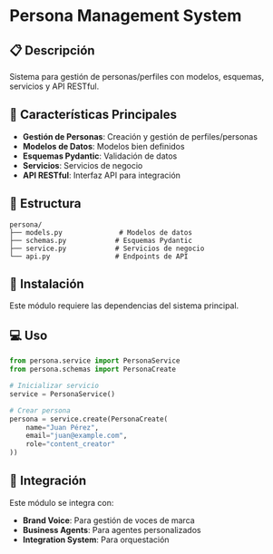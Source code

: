 # Persona Management System

## 📋 Descripción

Sistema para gestión de personas/perfiles con modelos, esquemas, servicios y API RESTful.

## 🚀 Características Principales

- **Gestión de Personas**: Creación y gestión de perfiles/personas
- **Modelos de Datos**: Modelos bien definidos
- **Esquemas Pydantic**: Validación de datos
- **Servicios**: Servicios de negocio
- **API RESTful**: Interfaz API para integración

## 📁 Estructura

```
persona/
├── models.py              # Modelos de datos
├── schemas.py            # Esquemas Pydantic
├── service.py            # Servicios de negocio
└── api.py                # Endpoints de API
```

## 🔧 Instalación

Este módulo requiere las dependencias del sistema principal.

## 💻 Uso

```python
from persona.service import PersonaService
from persona.schemas import PersonaCreate

# Inicializar servicio
service = PersonaService()

# Crear persona
persona = service.create(PersonaCreate(
    name="Juan Pérez",
    email="juan@example.com",
    role="content_creator"
))
```

## 🔗 Integración

Este módulo se integra con:
- **Brand Voice**: Para gestión de voces de marca
- **Business Agents**: Para agentes personalizados
- **Integration System**: Para orquestación


